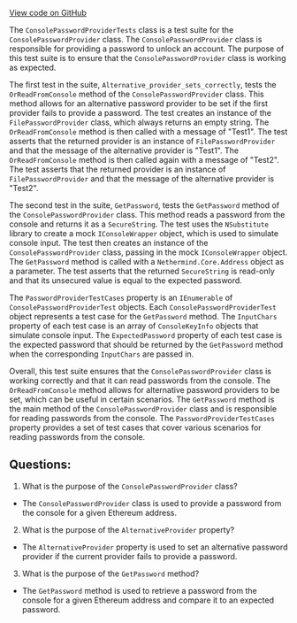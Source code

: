 [View code on GitHub](https://github.com/nethermindeth/nethermind/Nethermind.KeyStore.Test/ConsolePasswordProviderTests.cs)

The `ConsolePasswordProviderTests` class is a test suite for the `ConsolePasswordProvider` class. The `ConsolePasswordProvider` class is responsible for providing a password to unlock an account. The purpose of this test suite is to ensure that the `ConsolePasswordProvider` class is working as expected.

The first test in the suite, `Alternative_provider_sets_correctly`, tests the `OrReadFromConsole` method of the `ConsolePasswordProvider` class. This method allows for an alternative password provider to be set if the first provider fails to provide a password. The test creates an instance of the `FilePasswordProvider` class, which always returns an empty string. The `OrReadFromConsole` method is then called with a message of "Test1". The test asserts that the returned provider is an instance of `FilePasswordProvider` and that the message of the alternative provider is "Test1". The `OrReadFromConsole` method is then called again with a message of "Test2". The test asserts that the returned provider is an instance of `FilePasswordProvider` and that the message of the alternative provider is "Test2".

The second test in the suite, `GetPassword`, tests the `GetPassword` method of the `ConsolePasswordProvider` class. This method reads a password from the console and returns it as a `SecureString`. The test uses the `NSubstitute` library to create a mock `IConsoleWrapper` object, which is used to simulate console input. The test then creates an instance of the `ConsolePasswordProvider` class, passing in the mock `IConsoleWrapper` object. The `GetPassword` method is called with a `Nethermind.Core.Address` object as a parameter. The test asserts that the returned `SecureString` is read-only and that its unsecured value is equal to the expected password.

The `PasswordProviderTestCases` property is an `IEnumerable` of `ConsolePasswordProviderTest` objects. Each `ConsolePasswordProviderTest` object represents a test case for the `GetPassword` method. The `InputChars` property of each test case is an array of `ConsoleKeyInfo` objects that simulate console input. The `ExpectedPassword` property of each test case is the expected password that should be returned by the `GetPassword` method when the corresponding `InputChars` are passed in.

Overall, this test suite ensures that the `ConsolePasswordProvider` class is working correctly and that it can read passwords from the console. The `OrReadFromConsole` method allows for alternative password providers to be set, which can be useful in certain scenarios. The `GetPassword` method is the main method of the `ConsolePasswordProvider` class and is responsible for reading passwords from the console. The `PasswordProviderTestCases` property provides a set of test cases that cover various scenarios for reading passwords from the console.
## Questions: 
 1. What is the purpose of the `ConsolePasswordProvider` class?
- The `ConsolePasswordProvider` class is used to provide a password from the console for a given Ethereum address.

2. What is the purpose of the `AlternativeProvider` property?
- The `AlternativeProvider` property is used to set an alternative password provider if the current provider fails to provide a password.

3. What is the purpose of the `GetPassword` method?
- The `GetPassword` method is used to retrieve a password from the console for a given Ethereum address and compare it to an expected password.